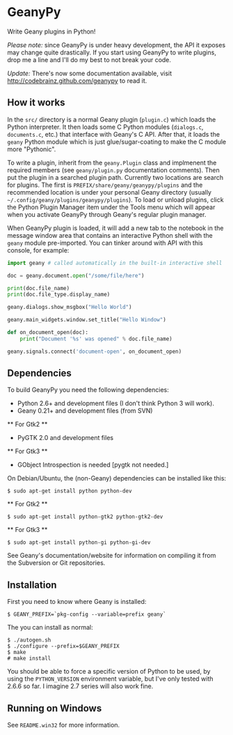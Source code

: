 GeanyPy
=======

Write Geany plugins in Python!

*Please note:* since GeanyPy is under heavy development, the API it exposes
may change quite drastically.  If you start using GeanyPy to write plugins,
drop me a line and I'll do my best to not break your code.

*Update:* There's now some documentation available, visit
http://codebrainz.github.com/geanypy to read it.

How it works
------------

In the `src/` directory is a normal Geany plugin (`plugin.c`) which loads the
Python interpreter.  It then loads some C Python modules (`dialogs.c`,
`documents.c`, etc.) that interface with Geany's C API.  After that, it loads
the `geany` Python module which is just glue/sugar-coating to make the C
module more "Pythonic".

To write a plugin, inherit from the `geany.Plugin` class and implmenent the
required members (see `geany/plugin.py` documentation comments).  Then put the
plugin in a searched plugin path.  Currently two locations are search for
plugins.  The first is `PREFIX/share/geany/geanypy/plugins` and the recommended
location is under your personal Geany directory (usually
`~/.config/geany/plugins/geanypy/plugins`).  To load or unload plugins, click
the Python Plugin Manager item under the Tools menu which will appear when you
activate GeanyPy through Geany's regular plugin manager.

When GeanyPy plugin is loaded, it will add a new tab to the notebook in the
message window area that contains an interactive Python shell with the `geany`
module pre-imported.  You can tinker around with API with this console, for
example:


```python
import geany # called automatically in the built-in interactive shell

doc = geany.document.open("/some/file/here")

print(doc.file_name)
print(doc.file_type.display_name)

geany.dialogs.show_msgbox("Hello World")

geany.main_widgets.window.set_title("Hello Window")

def on_document_open(doc):
    print("Document '%s' was opened" % doc.file_name)

geany.signals.connect('document-open', on_document_open)

```

Dependencies
------------

To build GeanyPy you need the following dependencies:

* Python 2.6+ and development files (I don't think Python 3 will work).
* Geany 0.21+ and development files (from SVN)

** For Gtk2 **

* PyGTK 2.0 and development files

** For Gtk3 **

* GObject Introspection is needed [pygtk not needed.]

On Debian/Ubuntu, the (non-Geany) dependencies can be installed like this:

    $ sudo apt-get install python python-dev

** For Gtk2 **

    $ sudo apt-get install python-gtk2 python-gtk2-dev

** For Gtk3 **

    $ sudo apt-get install python-gi python-gi-dev
    
See Geany's documentation/website for information on compiling it from the
Subversion or Git repositories.

Installation
------------

First you need to know where Geany is installed:

    $ GEANY_PREFIX=`pkg-config --variable=prefix geany`

The you can install as normal:

    $ ./autogen.sh
    $ ./configure --prefix=$GEANY_PREFIX
    $ make
    # make install

You should be able to force a specific version of Python to be used, by using
the `PYTHON_VERSION` environment variable, but I've only tested with 2.6.6 so
far.  I imagine 2.7 series will also work fine.

Running on Windows
------------------

See `README.win32` for more information.